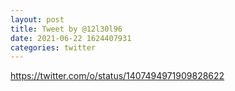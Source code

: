 ```yaml
--- 
layout: post 
title: Tweet by @12l30l96 
date: 2021-06-22 1624407931 
categories: twitter 
--- 
```

https://twitter.com/o/status/1407494971909828622